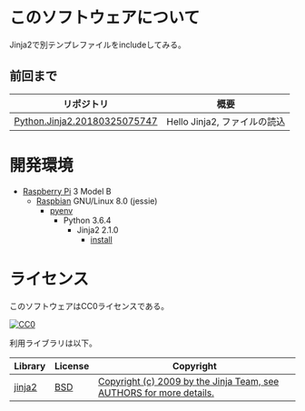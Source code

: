 ﻿# このソフトウェアについて

Jinja2で別テンプレファイルをincludeしてみる。

## 前回まで

リポジトリ|概要
----------|----
[Python.Jinja2.20180325075747](https://github.com/ytyaru/Python.Jinja2.20180325075747)|Hello Jinja2, ファイルの読込

# 開発環境

* [Raspberry Pi](https://ja.wikipedia.org/wiki/Raspberry_Pi) 3 Model B
    * [Raspbian](https://www.raspberrypi.org/downloads/raspbian/) GNU/Linux 8.0 (jessie)
        * [pyenv](http://ytyaru.hatenablog.com/entry/2019/01/06/000000)
            * Python 3.6.4
                * Jinja2 2.1.0
                    * [install](http://ytyaru.hatenablog.com/entry/2019/02/25/000000)

# ライセンス

このソフトウェアはCC0ライセンスである。

[![CC0](http://i.creativecommons.org/p/zero/1.0/88x31.png "CC0")](http://creativecommons.org/publicdomain/zero/1.0/deed.ja)

利用ライブラリは以下。

Library|License|Copyright
-------|-------|---------
[jinja2](https://github.com/pallets/jinja)|[BSD](https://github.com/pallets/jinja/blob/master/LICENSE)|[Copyright (c) 2009 by the Jinja Team, see AUTHORS for more details.](https://github.com/pallets/jinja/blob/master/LICENSE)
